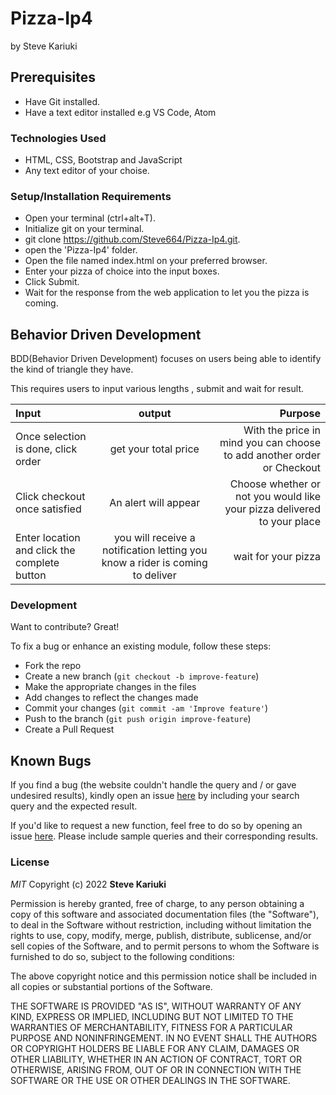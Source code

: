 # Pizza-Ip4
by Steve Kariuki
## Prerequisites
- Have Git installed.
- Have a text editor installed e.g VS Code, Atom

### Technologies Used
- HTML, CSS, Bootstrap and JavaScript
- Any text editor of your choise.

### Setup/Installation Requirements
-   Open your terminal (ctrl+alt+T).
-   Initialize git on your terminal.
-   git clone <https://github.com/Steve664/Pizza-Ip4.git>.
-   open the 'Pizza-Ip4' folder.
-   Open the file named index.html on your preferred browser.
-   Enter your pizza of choice into the input boxes.
-   Click Submit.
-   Wait for the response from the web application to let you the pizza is coming.

## Behavior Driven Development
BDD(Behavior Driven Development) focuses on users being able to identify the kind of triangle they have.

This requires users to input various lengths , submit and wait for result.

| Input                                         |                                     output                                    |                                                                 Purpose |
| :-------------------------------------------- | :---------------------------------------------------------------------------: | ----------------------------------------------------------------------: |
| Once selection is done, click order           |                              get your total price                             |  With the price in mind you can choose to add another order or Checkout |
| Click checkout once satisfied                 |                              An alert will appear                             | Choose whether or not you would like your pizza delivered to your place |
| Enter location  and click the complete button | you will receive a notification letting you know a rider is coming to deliver |                                                     wait for your pizza |


### Development

Want to contribute? Great!

To fix a bug or enhance an existing module, follow these steps:

- Fork the repo
- Create a new branch (`git checkout -b improve-feature`)
- Make the appropriate changes in the files
- Add changes to reflect the changes made
- Commit your changes (`git commit -am 'Improve feature'`)
- Push to the branch (`git push origin improve-feature`)
- Create a Pull Request 

## Known Bugs

If you find a bug (the website couldn't handle the query and / or gave undesired results), kindly open an issue [here](https://google.com) by including your search query and the expected result.

If you'd like to request a new function, feel free to do so by opening an issue [here](https://google.com). Please include sample queries and their corresponding results.

### License

*MIT*
Copyright (c) 2022 **Steve Kariuki**

Permission is hereby granted, free of charge, to any person obtaining a copy of this software and associated documentation files (the "Software"), to deal in the Software without restriction, including without limitation the rights to use, copy, modify, merge, publish, distribute, sublicense, and/or sell copies of the Software, and to permit persons to whom the Software is furnished to do so, subject to the following conditions:

The above copyright notice and this permission notice shall be included in all copies or substantial portions of the Software.

THE SOFTWARE IS PROVIDED "AS IS", WITHOUT WARRANTY OF ANY KIND, EXPRESS OR IMPLIED, INCLUDING BUT NOT LIMITED TO THE WARRANTIES OF MERCHANTABILITY, FITNESS FOR A PARTICULAR PURPOSE AND NONINFRINGEMENT. IN NO EVENT SHALL THE AUTHORS OR COPYRIGHT HOLDERS BE LIABLE FOR ANY CLAIM, DAMAGES OR OTHER LIABILITY, WHETHER IN AN ACTION OF CONTRACT, TORT OR OTHERWISE, ARISING FROM, OUT OF OR IN CONNECTION WITH THE SOFTWARE OR THE USE OR OTHER DEALINGS IN THE SOFTWARE.
